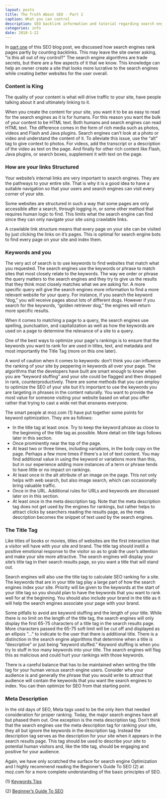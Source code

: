 ```yaml
---
layout: posts
title: The Truth About SEO - Part 2
caption: What you can control
description: SEO backlink information and tutorial regarding search engine ranking algorithms Part 2
categories: info
date: 2018-1-22
---
```


In <a href="{{ site.baseurl }}{% post_url 2017-01-08-the-truth-about-seo-part-1 %}">part one</a> of this SEO blog post, we discussed how search engines rank pages partly by counting backlinks. This may leave the site owner asking, "is this all out of my control?" The search engine algorithms are trade secrets, but there are a few aspects of it that we know. This knowledge can help an owner create a site that looks more lucrative to the search engines while creating better websites for the user overall.

### **Content is King**

The quality of your content is what will drive traffic to your site, have people talking about it and ultimately linking to it.

When you create the content for your site, you want it to be as easy to read for the search engines as it is for humans. For this reason you want the bulk of your content to be HTML text. Both humans and search engines can read HTML text. The difference comes in the form of rich media such as photos, videos and Flash and Java plugins. Search engines can’t look at a photo or video and understand the content of it. To alleviate this issue, use the “alt” tag to give context to photos. For videos, add the transcript or a description of the video as text on the page. And finally for other rich content like Flash, Java plugins, or search boxes, supplement it with text on the page.

### **How are your links Structured**

Your website’s internal links are very important to search engines. They are the pathways to your entire site. That is why it is a good idea to have a suitable navigation so that your users and search engines can visit every corner of your site.

Some websites are structured in such a way that some pages are only accessible after a search, through logging in, or some other method that requires human logic to find. This limits what the search engine can find since they can only navigate your site using crawlable links.

A crawlable link structure means that every page on your site can be visited by just clicking the links on it’s pages. This is optimal for search engine bots to find every page on your site and index them.

### **Keywords and you**

The very act of search is to use keywords to find websites that match what you requested. The search engines use the keywords or phrase to match sites that most closely relate to the keywords. The way we order or phrase the query matters to the search engines and they try to give us the results that they think most closely matches what we are asking for. A more specific query will give the search engines more information to find a more relevant website for your query. For instance, if you search the keyword “dog,” you will receive pages about lots of different dogs. However if you search for the keywords, “golden retriever dog,” the engines will return more specific results.

When it comes to matching a page to a query, the search engines use spelling, punctuation, and capitalization as well as how the keywords are used on a page to determine the relevance of a site to a query.

One of the best ways to optimize your page's rankings is to ensure that the keywords you want to rank for are used in titles, text, and metadata and most importantly the Title Tag (more on this one later).

A word of caution when it comes to keywords: don’t think you can influence the ranking of your site by peppering in keywords all over your page. The algorithms that the developers have built are smart enough to know when you are “keyword stuffing” and your site could be flagged and then dropped in rank, counterproductively. There are some methods that you can employ to optimize the SEO of your site but it’s important to use the keywords you are targeting in phrases in the content naturally. You want to provide the most value for someone visiting your website based on what you offer rather that trying to cast a wide net that ensnares everyone.

The smart people at moz.com (1) have put together some points for keyword optimization. They are as follows:
+ In the title tag at least once. Try to keep the keyword phrase as close to the beginning of the title tag as possible. More detail on title tags follows later in this section.
+ Once prominently near the top of the page.
+ At least two or three times, including variations, in the body copy on the page. Perhaps a few more times if there's a lot of text content. You may find additional value in using the keyword or variations more than this, but in our experience adding more instances of a term or phrase tends to have little or no impact on rankings.
+ At least once in the alt attribute of an image on the page. This not only helps with web search, but also image search, which can occasionally bring valuable traffic.
+ Once in the URL. Additional rules for URLs and keywords are discussed later on in this section.
+ At least once in the meta description tag. Note that the meta description tag does not get used by the engines for rankings, but rather helps to attract clicks by searchers reading the results page, as the meta description becomes the snippet of text used by the search engines.

### **The Title Tag**

Like titles of books or movies, titles of websites are the first interaction that a visitor will have with your site and brand. The title tag should instill a positive emotional response to the visitor so as to grab the user’s attention and make your site more attractive. The search engines will display your site’s title tag in their search results page, so you want a title that will stand out.

Search engines will also use the title tag to calculate SEO ranking for a site. The keywords that are in your title tag play a large part of how the search engines index your site. Priority will be given to the keywords at the start of your title tag so you should plan to have the keywords that you want to rank well for at the beginning. You should also include your brand in the title as it will help the search engines associate your page with your brand.

Some pitfalls to avoid are keyword stuffing and the length of your title. While there is no limit on the length of the title tag, the search engines will only display the first 65-75 characters of a title tag in the search results page. More characters passed the 65-75 soft limit will be cut off and displayed as an ellipsis “...” to indicate to the user that there is additional title. There is a distinction in the search engine algorithms that determine when a title is “descriptive” or just being “keyword stuffed.” Keyword stuffing is when you try to stuff in too many keywords into your title. The search engines will flag this as malicious and could hurt your rankings with those keywords.

There is a careful balance that has to be maintained when writing the title tag for your human versus search engine users. Consider who your audience is and generally the phrase that you would write to attract that audience will contain the keywords that you want the search engines to index. You can then optimize for SEO from that starting point.

### **Meta Description**

In the old days of SEO, Meta tags used to be the only item that needed consideration for proper ranking. Today, the major search engines have all but phased them out. One exception is the meta description tag. Don’t think that the search engines use the meta description tag for ranking your site, they all but ignore the keywords in the description tag. Instead the description tag serves as the description for your site when it appears in the search results page. This tag should be used to describe your site to potential human visitors and, like the title tag, should be engaging and positive for your audience.

Again, we have only scratched the surface for search engine Optimization and I highly recommend reading the Beginner’s Guide To SEO (2) at moz.com for a more complete understanding of the basic principles of SEO.


(1) <a href="https://moz.com/beginners-guide-to-seo/basics-of-search-engine-friendly-design-and-development" target="_blank">Keywords Tips</a>

(2) <a href="https://moz.com/beginners-guide-to-seo" target="_blank">Beginner’s Guide To SEO</a>
